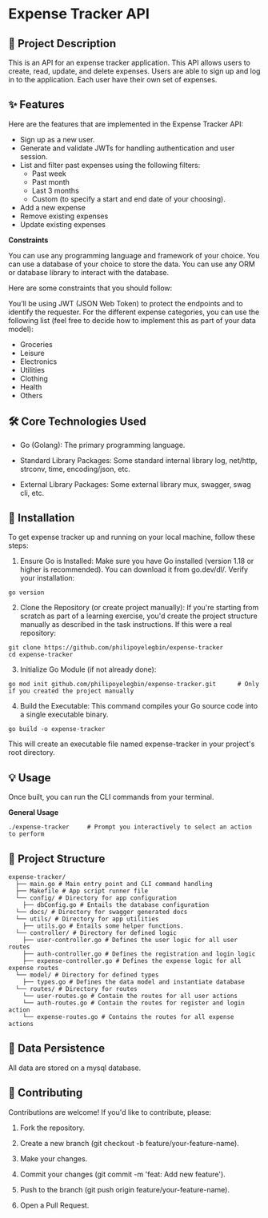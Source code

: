 # Expense Tracker API

## 📝 Project Description

This is an API for an expense tracker application. This API allows users to create, read, update, and delete expenses. Users are able to sign up and log in to the application. Each user have their own set of expenses.

## ✨ Features

Here are the features that are implemented in the Expense Tracker API:

- Sign up as a new user.
- Generate and validate JWTs for handling authentication and user session.
- List and filter past expenses using the following filters:
  - Past week
  - Past month
  - Last 3 months
  - Custom (to specify a start and end date of your choosing).
- Add a new expense
- Remove existing expenses
- Update existing expenses

**Constraints**

You can use any programming language and framework of your choice. You can use a database of your choice to store the data. You can use any ORM or database library to interact with the database.

Here are some constraints that you should follow:

You’ll be using JWT (JSON Web Token) to protect the endpoints and to identify the requester.
For the different expense categories, you can use the following list (feel free to decide how to implement this as part of your data model):

- Groceries
- Leisure
- Electronics
- Utilities
- Clothing
- Health
- Others

## 🛠️ Core Technologies Used

- Go (Golang): The primary programming language.

- Standard Library Packages: Some standard internal library log, net/http, strconv, time, encoding/json, etc.

- External Library Packages: Some external library mux, swagger, swag cli, etc.

## 🚀 Installation

To get expense tracker up and running on your local machine, follow these steps:

1. Ensure Go is Installed:
   Make sure you have Go installed (version 1.18 or higher is recommended). You can download it from go.dev/dl/.
   Verify your installation:

```
go version
```

2. Clone the Repository (or create project manually):
   If you're starting from scratch as part of a learning exercise, you'd create the project structure manually as described in the task instructions. If this were a real repository:

```
git clone https://github.com/philipoyelegbin/expense-tracker
cd expense-tracker
```

3. Initialize Go Module (if not already done):

```
go mod init github.com/philipoyelegbin/expense-tracker.git      # Only if you created the project manually
```

4. Build the Executable:
   This command compiles your Go source code into a single executable binary.

```
go build -o expense-tracker
```

This will create an executable file named expense-tracker in your project's root directory.

## 💡 Usage

Once built, you can run the CLI commands from your terminal.

**General Usage**

```
./expense-tracker     # Prompt you interactively to select an action to perform
```

## 📂 Project Structure

```
expense-tracker/
  ├── main.go # Main entry point and CLI command handling
  ├── Makefile # App script runner file
  └── config/ # Directory for app configuration
    ├── dbConfig.go # Entails the database configuration
  └── docs/ # Directory for swagger generated docs
  └── utils/ # Directory for app utilities
    ├── utils.go # Entails some helper functions.
  └── controller/ # Directory for defined logic
    ├── user-controller.go # Defines the user logic for all user routes
    ├── auth-controller.go # Defines the registration and login logic
    ├── expense-controller.go # Defines the expense logic for all expense routes
  └── model/ # Directory for defined types
    ├── types.go # Defines the data model and instantiate database
  └── routes/ # Directory for routes
    └── user-routes.go # Contain the routes for all user actions
    └── auth-routes.go # Contain the routes for register and login action
    └── expense-routes.go # Contains the routes for all expense actions
```

## 💾 Data Persistence

All data are stored on a mysql database.

## 🤝 Contributing

Contributions are welcome! If you'd like to contribute, please:

1. Fork the repository.

2. Create a new branch (git checkout -b feature/your-feature-name).

3. Make your changes.

4. Commit your changes (git commit -m 'feat: Add new feature').

5. Push to the branch (git push origin feature/your-feature-name).

6. Open a Pull Request.
